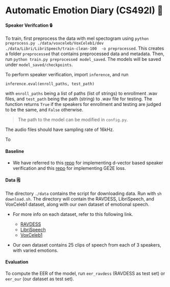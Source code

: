 # Automatic Emotion Diary (CS492I) 📖
#### Speaker Verifcation 🔒

To train, first preprocess the data with mel spectogram using `python preprocess.py ./data/voxceleb/VoxCeleb1/dev ./data/Libri/LibriSpeech/train-clean-100  -o preprocessed`. This creates a folder `preprocessed` that contains preprocessed data and metadata.
Then, run `python train.py preprocessed model_saved`. The models will be saved under `model_saved/checkpoints`.

To perform speaker verification, import `inference`, and run
```
inference.eval(enroll_paths, test_path)
```
with `enroll_paths` being a list of paths (list of strings) to enrollment .wav files, and `test_path` being the path (string) to .wav file for testing. The function returns `True` if the speakers for enrollment and testing are judged to be the same, and `False` otherwise.
> The path to the model can be modified in `config.py`.

The audio files should have sampling rate of 16kHz.

To 

#### Baseline

- We have referred to this [repo](https://github.com/jymsuper/SpeakerRecognition_tutorial) for implementing d-vector based speaker verification and this [repo](https://github.com/yistLin/dvector) for implementing GE2E loss.

#### Data 🗒️
The directory `./data` contains the script for downloading data. Run with `sh download.sh`. The directory will contain the RAVDESS, LibriSpeech, and VoxCeleb1 dataset, along with our own dataset of emotional speech.

- For more info on each dataset, refer to this following link.
     - [RAVDESS](https://zenodo.org/record/1188976)
     - [LibriSpeech](https://www.openslr.org/12/)
     - [VoxCeleb1](https://www.robots.ox.ac.uk/~vgg/data/voxceleb/vox1.html)

- Our own dataset contains 25 clips of speech from each of 3 speakers, with varied emotions.

#### Evaluation

To compute the EER of the model, run `eer_ravdess` (RAVDESS as test set) or `eer_our` (our dataset as test set).
